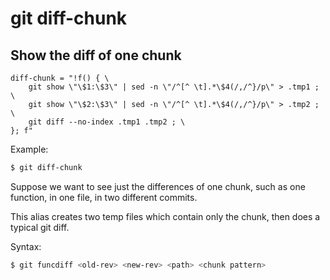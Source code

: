 # git diff-chunk

## Show the diff of one chunk

```gitconfig
diff-chunk = "!f() { \
    git show \"\$1:\$3\" | sed -n \"/^[^ \t].*\$4(/,/^}/p\" > .tmp1 ; \
    git show \"\$2:\$3\" | sed -n \"/^[^ \t].*\$4(/,/^}/p\" > .tmp2 ; \
    git diff --no-index .tmp1 .tmp2 ; \
}; f"    
```

Example:

```sh
$ git diff-chunk
```

Suppose we want to see just the differences of one chunk,
such as one function, in one file, in two different commits.

This alias creates two temp files which contain only the chunk,
then does a typical git diff.

Syntax:

```sh
$ git funcdiff <old-rev> <new-rev> <path> <chunk pattern>
```
